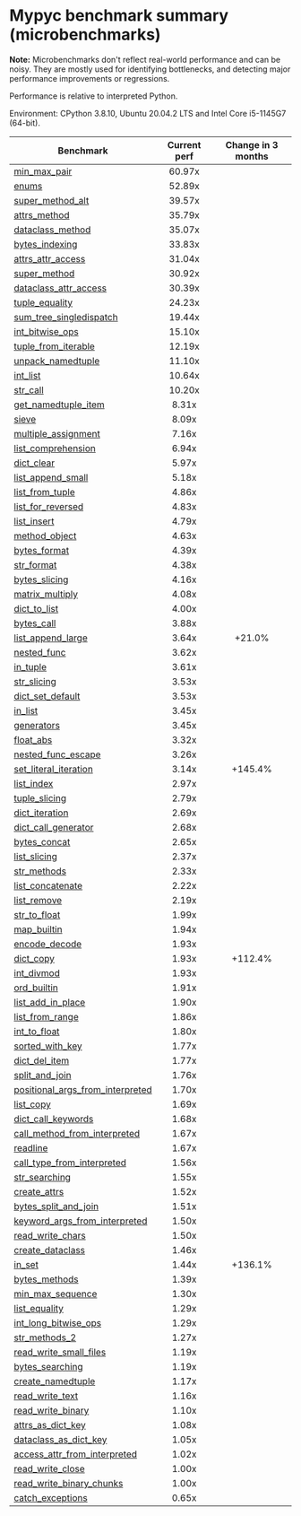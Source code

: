 # Mypyc benchmark summary (microbenchmarks)

**Note:** Microbenchmarks don't reflect real-world performance and can be noisy.
           They are mostly used for identifying bottlenecks, and detecting major performance
           improvements or regressions.

Performance is relative to interpreted Python.

Environment: CPython 3.8.10, Ubuntu 20.04.2 LTS and Intel Core i5-1145G7 (64-bit).

| Benchmark | Current perf | Change in 3 months |
| --- | :---: | :---: |
| [min_max_pair](benchmarks/min_max_pair.md) | 60.97x |  |
| [enums](benchmarks/enums.md) | 52.89x |  |
| [super_method_alt](benchmarks/super_method_alt.md) | 39.57x |  |
| [attrs_method](benchmarks/attrs_method.md) | 35.79x |  |
| [dataclass_method](benchmarks/dataclass_method.md) | 35.07x |  |
| [bytes_indexing](benchmarks/bytes_indexing.md) | 33.83x |  |
| [attrs_attr_access](benchmarks/attrs_attr_access.md) | 31.04x |  |
| [super_method](benchmarks/super_method.md) | 30.92x |  |
| [dataclass_attr_access](benchmarks/dataclass_attr_access.md) | 30.39x |  |
| [tuple_equality](benchmarks/tuple_equality.md) | 24.23x |  |
| [sum_tree_singledispatch](benchmarks/sum_tree_singledispatch.md) | 19.44x |  |
| [int_bitwise_ops](benchmarks/int_bitwise_ops.md) | 15.10x |  |
| [tuple_from_iterable](benchmarks/tuple_from_iterable.md) | 12.19x |  |
| [unpack_namedtuple](benchmarks/unpack_namedtuple.md) | 11.10x |  |
| [int_list](benchmarks/int_list.md) | 10.64x |  |
| [str_call](benchmarks/str_call.md) | 10.20x |  |
| [get_namedtuple_item](benchmarks/get_namedtuple_item.md) | 8.31x |  |
| [sieve](benchmarks/sieve.md) | 8.09x |  |
| [multiple_assignment](benchmarks/multiple_assignment.md) | 7.16x |  |
| [list_comprehension](benchmarks/list_comprehension.md) | 6.94x |  |
| [dict_clear](benchmarks/dict_clear.md) | 5.97x |  |
| [list_append_small](benchmarks/list_append_small.md) | 5.18x |  |
| [list_from_tuple](benchmarks/list_from_tuple.md) | 4.86x |  |
| [list_for_reversed](benchmarks/list_for_reversed.md) | 4.83x |  |
| [list_insert](benchmarks/list_insert.md) | 4.79x |  |
| [method_object](benchmarks/method_object.md) | 4.63x |  |
| [bytes_format](benchmarks/bytes_format.md) | 4.39x |  |
| [str_format](benchmarks/str_format.md) | 4.38x |  |
| [bytes_slicing](benchmarks/bytes_slicing.md) | 4.16x |  |
| [matrix_multiply](benchmarks/matrix_multiply.md) | 4.08x |  |
| [dict_to_list](benchmarks/dict_to_list.md) | 4.00x |  |
| [bytes_call](benchmarks/bytes_call.md) | 3.88x |  |
| [list_append_large](benchmarks/list_append_large.md) | 3.64x | +21.0% |
| [nested_func](benchmarks/nested_func.md) | 3.62x |  |
| [in_tuple](benchmarks/in_tuple.md) | 3.61x |  |
| [str_slicing](benchmarks/str_slicing.md) | 3.53x |  |
| [dict_set_default](benchmarks/dict_set_default.md) | 3.53x |  |
| [in_list](benchmarks/in_list.md) | 3.45x |  |
| [generators](benchmarks/generators.md) | 3.45x |  |
| [float_abs](benchmarks/float_abs.md) | 3.32x |  |
| [nested_func_escape](benchmarks/nested_func_escape.md) | 3.26x |  |
| [set_literal_iteration](benchmarks/set_literal_iteration.md) | 3.14x | +145.4% |
| [list_index](benchmarks/list_index.md) | 2.97x |  |
| [tuple_slicing](benchmarks/tuple_slicing.md) | 2.79x |  |
| [dict_iteration](benchmarks/dict_iteration.md) | 2.69x |  |
| [dict_call_generator](benchmarks/dict_call_generator.md) | 2.68x |  |
| [bytes_concat](benchmarks/bytes_concat.md) | 2.65x |  |
| [list_slicing](benchmarks/list_slicing.md) | 2.37x |  |
| [str_methods](benchmarks/str_methods.md) | 2.33x |  |
| [list_concatenate](benchmarks/list_concatenate.md) | 2.22x |  |
| [list_remove](benchmarks/list_remove.md) | 2.19x |  |
| [str_to_float](benchmarks/str_to_float.md) | 1.99x |  |
| [map_builtin](benchmarks/map_builtin.md) | 1.94x |  |
| [encode_decode](benchmarks/encode_decode.md) | 1.93x |  |
| [dict_copy](benchmarks/dict_copy.md) | 1.93x | +112.4% |
| [int_divmod](benchmarks/int_divmod.md) | 1.93x |  |
| [ord_builtin](benchmarks/ord_builtin.md) | 1.91x |  |
| [list_add_in_place](benchmarks/list_add_in_place.md) | 1.90x |  |
| [list_from_range](benchmarks/list_from_range.md) | 1.86x |  |
| [int_to_float](benchmarks/int_to_float.md) | 1.80x |  |
| [sorted_with_key](benchmarks/sorted_with_key.md) | 1.77x |  |
| [dict_del_item](benchmarks/dict_del_item.md) | 1.77x |  |
| [split_and_join](benchmarks/split_and_join.md) | 1.76x |  |
| [positional_args_from_interpreted](benchmarks/positional_args_from_interpreted.md) | 1.70x |  |
| [list_copy](benchmarks/list_copy.md) | 1.69x |  |
| [dict_call_keywords](benchmarks/dict_call_keywords.md) | 1.68x |  |
| [call_method_from_interpreted](benchmarks/call_method_from_interpreted.md) | 1.67x |  |
| [readline](benchmarks/readline.md) | 1.67x |  |
| [call_type_from_interpreted](benchmarks/call_type_from_interpreted.md) | 1.56x |  |
| [str_searching](benchmarks/str_searching.md) | 1.55x |  |
| [create_attrs](benchmarks/create_attrs.md) | 1.52x |  |
| [bytes_split_and_join](benchmarks/bytes_split_and_join.md) | 1.51x |  |
| [keyword_args_from_interpreted](benchmarks/keyword_args_from_interpreted.md) | 1.50x |  |
| [read_write_chars](benchmarks/read_write_chars.md) | 1.50x |  |
| [create_dataclass](benchmarks/create_dataclass.md) | 1.46x |  |
| [in_set](benchmarks/in_set.md) | 1.44x | +136.1% |
| [bytes_methods](benchmarks/bytes_methods.md) | 1.39x |  |
| [min_max_sequence](benchmarks/min_max_sequence.md) | 1.30x |  |
| [list_equality](benchmarks/list_equality.md) | 1.29x |  |
| [int_long_bitwise_ops](benchmarks/int_long_bitwise_ops.md) | 1.29x |  |
| [str_methods_2](benchmarks/str_methods_2.md) | 1.27x |  |
| [read_write_small_files](benchmarks/read_write_small_files.md) | 1.19x |  |
| [bytes_searching](benchmarks/bytes_searching.md) | 1.19x |  |
| [create_namedtuple](benchmarks/create_namedtuple.md) | 1.17x |  |
| [read_write_text](benchmarks/read_write_text.md) | 1.16x |  |
| [read_write_binary](benchmarks/read_write_binary.md) | 1.10x |  |
| [attrs_as_dict_key](benchmarks/attrs_as_dict_key.md) | 1.08x |  |
| [dataclass_as_dict_key](benchmarks/dataclass_as_dict_key.md) | 1.05x |  |
| [access_attr_from_interpreted](benchmarks/access_attr_from_interpreted.md) | 1.02x |  |
| [read_write_close](benchmarks/read_write_close.md) | 1.00x |  |
| [read_write_binary_chunks](benchmarks/read_write_binary_chunks.md) | 1.00x |  |
| [catch_exceptions](benchmarks/catch_exceptions.md) | 0.65x |  |
